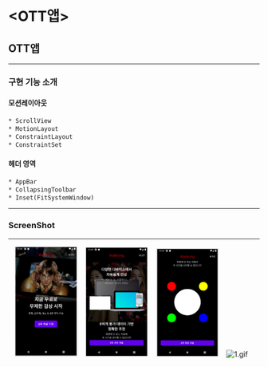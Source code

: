 # <OTT앱>
  
## OTT앱

-----

### 구현 기능 소개
#### 모션레이아웃
    * ScrollView
    * MotionLayout
    * ConstraintLayout
    * ConstraintSet

#### 헤더 영역 
    * AppBar
    * CollapsingToolbar
    * Inset(FitSystemWindow)
  ---
  
### ScreenShot
---

<p align="center">
  <img src="../images/OTT_1.PNG" width="25%" alt="1.png">&nbsp;&nbsp;&nbsp;
  <img src="../images/OTT_2.PNG" width="25%" alt="1.png">&nbsp;&nbsp;&nbsp;
  <img src="../images/OTT_3.PNG" width="25%" alt="1.png">&nbsp;&nbsp;&nbsp;
  <img src="../images/OTT_Test.gif" width="70%" alt="1.gif">&nbsp;&nbsp;&nbsp;
</p>
